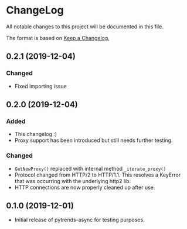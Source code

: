 # ChangeLog
All notable changes to this project will be documented in this file.

The format is based on [Keep a Changelog](https://keepachangelog.com/en/1.0.0/),

## 0.2.1 (2019-12-04)

### Changed
- Fixed importing issue

## 0.2.0 (2019-12-04)

### Added
- This changelog :)
- Proxy support has been introduced but still needs further testing.

### Changed
- `GetNewProxy()` replaced with internal method `_iterate_proxy()`
- Protocol changed from HTTP/2 to HTTP/1.1. This resolves a KeyError that was occurring with the underlying http2 lib.
- HTTP connections are now properly cleaned up after use.

## 0.1.0 (2019-12-01)

- Initial release of pytrends-async for testing purposes.

